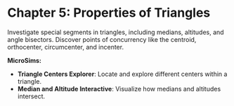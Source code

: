 # Chapter 5: Properties of Triangles

Investigate special segments in triangles, including medians, altitudes, and angle bisectors. Discover points of concurrency like the centroid, orthocenter, circumcenter, and incenter.

**MicroSims:**

- **Triangle Centers Explorer**: Locate and explore different centers within a triangle.
- **Median and Altitude Interactive**: Visualize how medians and altitudes intersect.

